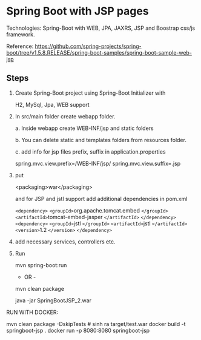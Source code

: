 Spring Boot with JSP pages
==========================

Technologies: Spring-Boot with WEB, JPA, JAXRS, JSP and Boostrap css/js framework.

Reference:
https://github.com/spring-projects/spring-boot/tree/v1.5.8.RELEASE/spring-boot-samples/spring-boot-sample-web-jsp

Steps
-----

1. Create Spring-Boot project using Spring-Boot Initializer with

   H2, MySql, Jpa, WEB support
2. In src/main folder create webapp folder.

   a. Inside webapp create WEB-INF/jsp and static folders

   b. You can delete static and templates folders from resources folder.

   c. add info for jsp files prefix, suffix in application.properties

   spring.mvc.view.prefix=/WEB-INF/jsp/
   spring.mvc.view.suffix=.jsp
3. put

   \<packaging>war\</packaging>

   and for JSP and jstl support add additional dependencies in pom.xml

   `<dependency>`
   `<groupId>`org.apache.tomcat.embed `</groupId>`
   `<artifactId>`tomcat-embed-jasper `</artifactId>`
   `</dependency>`
   `<dependency>`
   `<groupId>`jstl `</groupId>`
   `<artifactId>`jstl `</artifactId>`
   `<version>`1.2 `</version>`
   `</dependency>`
4. add necessary services, controllers etc.
5. Run

   mvn spring-boot:run

   - OR -

   mvn clean package

   java -jar SpringBootJSP_2.war

RUN WITH DOCKER:

mvn clean package -DskipTests   # sinh ra target/test.war
docker build -t springboot-jsp .
docker run -p 8080:8080 springboot-jsp
